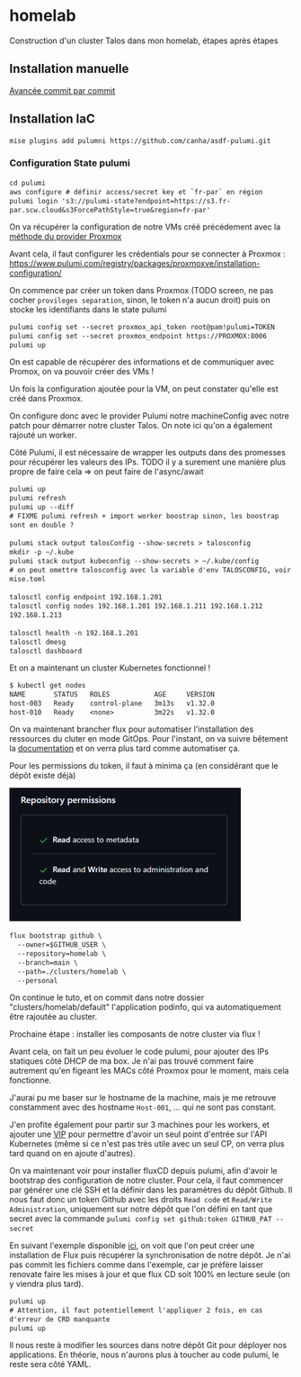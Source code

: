 # homelab

Construction d'un cluster Talos dans mon homelab, étapes après étapes

## Installation manuelle

[Avancée commit par commit](https://github.com/sylvainmetayer/homelab/compare/ee54b2647d8cf13275b24dcf34b774b3697ed8c3...ad085471f3f17c4025057885fb43930150991a2c)

## Installation IaC

```
mise plugins add pulumni https://github.com/canha/asdf-pulumi.git
```

### Configuration State pulumi

```
cd pulumi
aws configure # définir access/secret key et `fr-par` en région
pulumi login 's3://pulumi-state?endpoint=https://s3.fr-par.scw.cloud&s3ForcePathStyle=true&region=fr-par'
```

On va récupérer la configuration de notre VMs créé précédement avec la [méthode du provider Proxmox](https://www.pulumi.com/registry/packages/proxmoxve/api-docs/vm/virtualmachine/#look-up)

Avant cela, il faut configurer les crédentials pour se connecter à Proxmox : https://www.pulumi.com/registry/packages/proxmoxve/installation-configuration/

On commence par créer un token dans Proxmox (TODO screen, ne pas cocher `provileges separation`, sinon, le token n'a aucun droit) puis on stocke les identifiants dans le state pulumi

```
pulumi config set --secret proxmox_api_token root@pam!pulumi=TOKEN
pulumi config set --secret proxmox_endpoint https://PROXMOX:8006
pulumi up
```

On est capable de récupérer des informations et de communiquer avec Promox, on va pouvoir créer des VMs !

Un fois la configuration ajoutée pour la VM, on peut constater qu'elle est créé dans Proxmox.

On configure donc avec le provider Pulumi notre machineConfig avec notre patch pour démarrer notre cluster Talos. On note ici qu'on a également rajouté un worker.

Côté Pulumi, il est nécessaire de wrapper les outputs dans des promesses pour récupérer les valeurs des IPs. TODO il y a surement une manière plus propre de faire cela => on peut faire de l'async/await

```shell
pulumi up
pulumi refresh 
pulumi up --diff
# FIXME pulumi refresh + import worker boostrap sinon, les boostrap sont en double ?

pulumi stack output talosConfig --show-secrets > talosconfig
mkdir -p ~/.kube
pulumi stack output kubeconfig --show-secrets > ~/.kube/config
# on peut omettre talosconfig avec la variable d'env TALOSCONFIG, voir mise.toml

talosctl config endpoint 192.168.1.201 
talosctl config nodes 192.168.1.201 192.168.1.211 192.168.1.212 192.168.1.213

talosctl health -n 192.168.1.201 
talosctl dmesg
talosctl dashboard 
```

Et on a maintenant un cluster Kubernetes fonctionnel ! 

```
$ kubectl get nodes
NAME       STATUS   ROLES           AGE     VERSION
host-003   Ready    control-plane   3m13s   v1.32.0
host-010   Ready    <none>          3m22s   v1.32.0
```

On va maintenant brancher flux pour automatiser l'installation des ressources du cluter en mode GitOps. Pour l'instant, on va suivre bêtement la [documentation](https://fluxcd.io/flux/get-started/) et on verra plus tard comme automatiser ça.

Pour les permissions du token, il faut à minima ça (en considérant que le dépôt existe déjà) 

![github-token-permission.png](images/github-token-permission.png)

```
flux bootstrap github \
  --owner=$GITHUB_USER \
  --repository=homelab \
  --branch=main \
  --path=./clusters/homelab \
  --personal
```

On continue le tuto, et on commit dans notre dossier "clusters/homelab/default" l'application podinfo, qui va automatiquement être rajoutée au cluster. 

Prochaine étape : installer les composants de notre cluster via flux !

Avant cela, on fait un peu évoluer le code pulumi, pour ajouter des IPs statiques côté DHCP de ma box. Je n'ai pas trouvé comment faire autrement qu'en figeant les MACs côté Proxmox pour le moment, mais cela fonctionne. 

J'aurai pu me baser sur le hostname de la machine, mais je me retrouve constamment avec des hostname `Host-001`, ... qui ne sont pas constant.

J'en profite également pour partir sur 3 machines pour les workers, et ajouter une [VIP](https://www.talos.dev/v1.9/talos-guides/network/vip/) pour permettre d'avoir un seul point d'entrée sur l'API Kubernetes (même si ce n'est pas très utile avec un seul CP, on verra plus tard quand on en ajoute d'autres).

On va maintenant voir pour installer fluxCD depuis pulumi, afin d'avoir le bootstrap des configuration de notre cluster. Pour cela, il faut commencer par générer une clé SSH et la définir dans les paramètres du dépôt Github. Il nous faut donc un token Github avec les droits `Read code` et `Read/Write Administration`, uniquement sur notre dépôt que l'on défini en tant que secret avec la commande `pulumi config set github:token GITHUB_PAT --secret`

En suivant l'exemple disponible [ici](https://github.com/oun/pulumi-flux/blob/main/examples/nodejs/flux-sync/index.ts), on voit que l'on peut créer une installation de Flux puis récupérer la synchronisation de notre dépôt. Je n'ai pas commit les fichiers comme dans l'exemple, car je préfère laisser renovate faire les mises à jour et que flux CD soit 100% en lecture seule (on y viendra plus tard).

```
pulumi up
# Attention, il faut potentiellement l'appliquer 2 fois, en cas d'erreur de CRD manquante
pulumi up
```

Il nous reste à modifier les sources dans notre dépôt Git pour déployer nos applications. En théorie, nous n'aurons plus à toucher au code pulumi, le reste sera côté YAML.